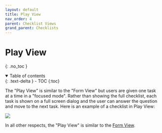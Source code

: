 ```yaml
---
layout: default
title: Play View
nav_order: 4
parent: Checklist Views
grand_parent: Checklists
---
```

# Play View
{: .no_toc }


<details open markdown="block">
  <summary>
    Table of contents
  </summary>
  {: .text-delta }
- TOC
{:toc}
</details>

The "Play View" is similar to the "Form View" but users are given one task at a time in a "focused mode". Rather than showing the full checklist, each task is shown on a full screen dialog and the user can answer the question and move to the next task. Here is an example of a checklist in Play View:

![](/assets/images/views/play-view.gif)

In all other respects, the "Play View" is similar to the [Form View](/checklists/form-view/).